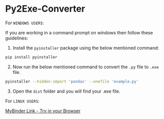 # Py2Exe-Converter

For `WINDOWS USERS`: 

If you are working in a command prompt on windows then follow these guidelines:

1. Install the `pyinstaller` package using the below mentioned command:
```bash
pip install pyinstaller
```
2. Now run the below mentioned command to convert the `.py` file to `.exe` file.
```bash
pyinstaller --hidden-import 'pandas' --onefile 'example.py'
```
3. Open the `dist` folder and you will find your .exe file. 

For `LINUX USERS`:

[MyBinder Link - Try in your Browser](https://mybinder.org/v2/gh/alihussainia/Py2Exe-Converte/main?urlpath=lab)
